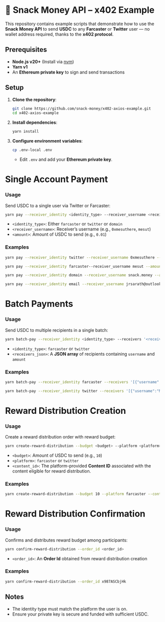 # 🍪 Snack Money API – x402 Example

This repository contains example scripts that demonstrate how to use the **Snack Money API** to send **USDC** to any **Farcaster** or **Twitter** user — no wallet address required, thanks to the **x402 protocol**.


## Prerequisites
* **Node.js v20+** (Install via [nvm](https://github.com/nvm-sh/nvm))
* **Yarn v1**
* An **Ethereum private key** to sign and send transactions


## Setup

1. **Clone the repository**:
   ```bash
   git clone https://github.com/snack-money/x402-axios-example.git
   cd x402-axios-example
   ```

2. **Install dependencies**:
   ```bash
   yarn install
   ```

3. **Configure environment variables**:
   ```bash
   cp .env-local .env
   ```

   * Edit `.env` and add your **Ethereum private key**.


# Single Account Payment

### Usage
Send USDC to a single user via Twitter or Farcaster:

```bash
yarn pay --receiver_identity <identity_type> --receiver_username <receiver_username> --amount <amount>
```

* `<identity_type>`: Either `farcaster` or `twitter` or `domain`
* `<receiver_username>`: Receiver’s username (e.g., `0xmesuthere`, `mesut`)
* `<amount>`: Amount of USDC to send (e.g., `0.01`)

### Examples
```bash
yarn pay --receiver_identity twitter --receiver_username 0xmesuthere --amount 0.01

yarn pay --receiver_identity farcaster--receiver_username mesut --amount 0.01

yarn pay --receiver_identity domain --receiver_username snack.money --amount 1

yarn pay --receiver_identity email --receiver_username jrsarath@outlook.com --amount 0.01
```

# Batch Payments

### Usage
Send USDC to multiple recipients in a single batch:

```bash
yarn batch-pay --receiver_identity <identity_type> --receivers '<receivers_json>'
```

* `<identity_type>`: `farcaster` or `twitter`
* `<receivers_json>`: A **JSON array** of recipients containing `username` and `amount`

### Examples

```bash
yarn batch-pay --receiver_identity farcaster --receivers '[{"username":"lincoln","amount":0.5},{"username":"mesut","amount":0.25}]'

yarn batch-pay --receiver_identity twitter --receivers '[{"username":"MurrLincoln","amount":0.5},{"username":"0xmesuthere","amount":0.25}]'
```

# Reward Distribution Creation

### Usage
Create a reward distribution order with reward budget:

```bash
yarn create-reward-distribution --budget <budget> --platform <platform> --content_id <content_id>
```

* `<budget>`: Amount of USDC to send (e.g., `10`)
* `<platform>`: `farcaster` or `twitter`
* `<content_id>`: The platform-provided **Content ID** associated with the content eligible for reward distribution.

### Examples
```bash
yarn create-reward-distribution --budget 10 --platform farcaster --content_id 0xb87cf233790dd2d8a3ed9549f9e15069c02b1da0
```

# Reward Distribution Confirmation

### Usage
Confirms and distributes reward budget among participants:

```bash
yarn confirm-reward-distribution --order_id <order_id>
```

* `<order_id>`: An **Order Id** obtained from reward distribution creation

### Examples
```bash
yarn confirm-reward-distribution --order_id x987ASCbjHk
```

## Notes
* The identity type must match the platform the user is on.
* Ensure your private key is secure and funded with sufficient USDC.

